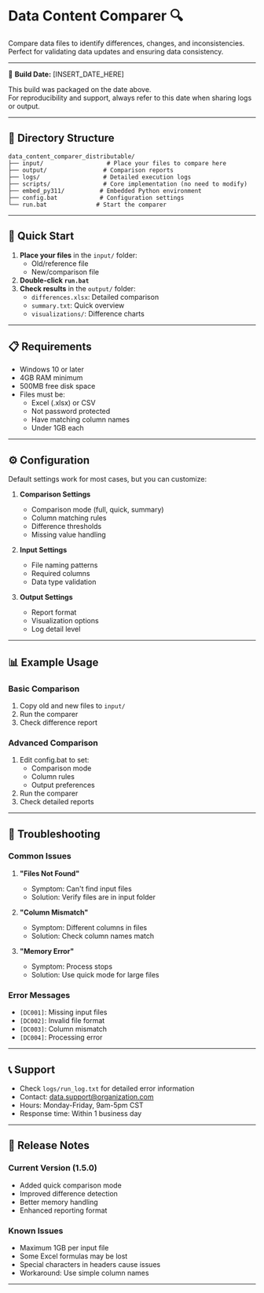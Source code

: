 # Data Content Comparer 🔍

Compare data files to identify differences, changes, and inconsistencies. Perfect for validating data updates and ensuring data consistency.

---

📅 **Build Date:** [INSERT_DATE_HERE]

This build was packaged on the date above.  
For reproducibility and support, always refer to this date when sharing logs or output.

---

## 📂 Directory Structure

```
data_content_comparer_distributable/
├── input/                  # Place your files to compare here
├── output/                # Comparison reports
├── logs/                  # Detailed execution logs
├── scripts/               # Core implementation (no need to modify)
├── embed_py311/          # Embedded Python environment
├── config.bat            # Configuration settings
└── run.bat              # Start the comparer
```

---

## 🚀 Quick Start

1. **Place your files** in the `input/` folder:
   - Old/reference file
   - New/comparison file
2. **Double-click `run.bat`**
3. **Check results** in the `output/` folder:
   - `differences.xlsx`: Detailed comparison
   - `summary.txt`: Quick overview
   - `visualizations/`: Difference charts

---

## 📋 Requirements

- Windows 10 or later
- 4GB RAM minimum
- 500MB free disk space
- Files must be:
  - Excel (.xlsx) or CSV
  - Not password protected
  - Have matching column names
  - Under 1GB each

---

## ⚙️ Configuration

Default settings work for most cases, but you can customize:

1. **Comparison Settings**
   - Comparison mode (full, quick, summary)
   - Column matching rules
   - Difference thresholds
   - Missing value handling

2. **Input Settings**
   - File naming patterns
   - Required columns
   - Data type validation

3. **Output Settings**
   - Report format
   - Visualization options
   - Log detail level

---

## 📊 Example Usage

### Basic Comparison
1. Copy old and new files to `input/`
2. Run the comparer
3. Check difference report

### Advanced Comparison
1. Edit config.bat to set:
   - Comparison mode
   - Column rules
   - Output preferences
2. Run the comparer
3. Check detailed reports

---

## 🔎 Troubleshooting

### Common Issues

1. **"Files Not Found"**
   - Symptom: Can't find input files
   - Solution: Verify files are in input folder

2. **"Column Mismatch"**
   - Symptom: Different columns in files
   - Solution: Check column names match

3. **"Memory Error"**
   - Symptom: Process stops
   - Solution: Use quick mode for large files

### Error Messages

- `[DC001]`: Missing input files
- `[DC002]`: Invalid file format
- `[DC003]`: Column mismatch
- `[DC004]`: Processing error

---

## 📞 Support

- Check `logs/run_log.txt` for detailed error information
- Contact: data.support@organization.com
- Hours: Monday-Friday, 9am-5pm CST
- Response time: Within 1 business day

---

## 📝 Release Notes

### Current Version (1.5.0)
- Added quick comparison mode
- Improved difference detection
- Better memory handling
- Enhanced reporting format

### Known Issues
- Maximum 1GB per input file
- Some Excel formulas may be lost
- Special characters in headers cause issues
- Workaround: Use simple column names

--- 